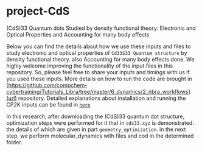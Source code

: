 # project-CdS
(CdS)33 Quantum dots Studied by density functional theory: Electronic and Optical Properties and Accounting for many body effects

Below you can find the details about how we use these inputs and files to study electronic and optical properties of `Cd33S33 Quantum structure` by density functional theory. also Accounting for many body effects done.
We highly welcome improving the functionality of the input files in this repository. So, please feel free to share your inputs and timings with us if you used these inputs.
More details on how to run the code are brought in [https://github.com/compchem-cybertraining/Tutorials_Libra/tree/master/6_dynamics/2_nbra_workflows](url) repository. Detailed explanations about installation and running the CP2K inputs can be found in [`here`](https://github.com/compchem-cybertraining/Tutorials_CP2K)

In this research, after downloading the (CdS)33 quantum dot structure, optimization steps were performed for it that in `cds33.xyz` is demonstrated.
the details of which are given in part `geometry_optimization`.
in the next step, we perform molecular_dynamics with files and cod in the determined folder.

